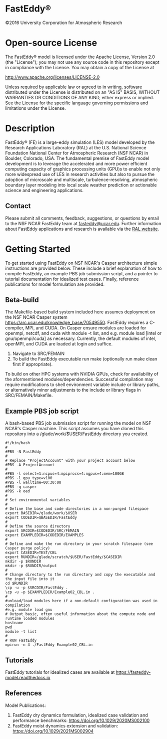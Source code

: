 # FastEddy® 
©2016 University Corporation for Atmospheric Research

# Open-source License 
The FastEddy® model is licensed under the Apache License, Version 2.0 (the "License");
you may not use any source code in this repository except in compliance with the License.
You may obtain a copy of the License at

http://www.apache.org/licenses/LICENSE-2.0

Unless required by applicable law or agreed to in writing, software
distributed under the License is distributed on an "AS IS" BASIS,
WITHOUT WARRANTIES OR CONDITIONS OF ANY KIND, either express or implied.
See the License for the specific language governing permissions and
limitations under the License.

# Description
FastEddy® (FE) is a large-eddy simulation (LES) model developed by the Research Applications Laboratory (RAL) at the U.S. National Science Foundation National Center for Atmospheric Research (NSF NCAR) in Boulder, Colorado, USA. The fundamental premise of FastEddy model development is to leverage the accelerated and more power efficient computing capacity of graphics processing units (GPU)s to enable not only more widespread use of LES in research activities but also to pursue the adoption of microscale and multiscale, turbulence-resolving, atmospheric boundary layer modeling into local scale weather prediction or actionable science and engineering applications.

## Contact
Please submit all comments, feedback, suggestions, or questions by email to the NSF NCAR FastEddy team at [fasteddy@ucar.edu](fasteddy@ucar.edu). Further information about FastEddy applications and research is available via the [RAL website](https://ral.ucar.edu/solutions/products/fasteddy). 

# Getting Started
To get started using FastEddy on NSF NCAR's Casper architecture simple instructions are provided below. These include a brief explanation of how to compile FastEddy, an example PBS job submission script, and a pointer to tutorial documentation for idealized test cases. Finally, reference publications for model formulation are provided.

## Beta-build
The Makefile-based build system included here assumes deployment on the NSF NCAR Casper system https://arc.ucar.edu/knowledge_base/70549550. FastEddy requires a C-compiler, MPI, and CUDA. On Casper ensure modules are loaded for openmpi, netcdf, and cuda with module -t list, and e.g. module load [intel or gnu/openmpi/cuda] as necessary. Currently, the default modules of intel, openMPI, and CUDA are loaded at login and suffice.

1. Navigate to SRC/FEMAIN
2. To build the FastEddy executable run make (optionally run make clean first if appropriate).

To build on other HPC systems with NVIDIA GPUs, check for availability of the aformentioned modules/dependencies. Successful compilation may require modifications to shell environment variable include or library paths, or alternatively minor adjustments to the include or library flags in SRC/FEMAIN/Makefile.    

## Example PBS job script
A bash-based PBS job submission script for running the model on NSF NCAR's Casper machine. This script assumes you have cloned this repository into a /glade/work/$USER/FastEddy directory you created.
```
#!/bin/bash
#
#PBS -N FastEddy 
#
# Replace "ProjectAccount" with your project account below 
#PBS -A ProjectAccount
#
#PBS -l select=1:ncpus=4:mpiprocs=4:ngpus=4:mem=100GB
#PBS -l gpu_type=v100
#PBS -l walltime=00:30:00
#PBS -q casper
#PBS -k oed
#
# Set environmental variables 
#
# Define the base and code directories in a non-purged filespace
export BASEDIR=/glade/work/$USER
export CODEDIR=$BASEDIR/FastEddy
#
# Define the source directory
export SRCDIR=$CODEDIR/SRC/FEMAIN
export EXAMPLEDIR=$CODEDIR/EXAMPLES
#
# Define and make the run directory in your scratch filespace (see Casper purge policy)
export CASEDIR=TEST/CBL
export RUNDIR=/glade/scratch/$USER/FastEddy/$CASEDIR
mkdir -p $RUNDIR
mkdir -p $RUNDIR/output
#
# Change directory to the run directory and copy the executable and the input file into it
cd $RUNDIR
\cp -u -p $SRCDIR/FastEddy .
\cp -u -p $EXAMPLEDIR/Example02_CBL.in .
#
#unload/load modules here if a non-default configuration was used in compilation
#e.g. module load gnu
# Output basic, often useful information about the compute node and runtime loaded modules 
hostname
pwd
module -t list
#
# RUN FastEddy
mpirun -n 4 ./FastEddy Example02_CBL.in
```

## Tutorials 
FastEddy tutorials for idealized cases are available at https://fasteddy-model.readthedocs.io

## References
Model Publications: 
1. FastEddy dry dynamics formulation, idealized case validation and performance benchmarks: https://doi.org/10.1029/2020MS002100
2. FastEddy moist dynamics extension and validation: https://doi.org/10.1029/2021MS002904  
